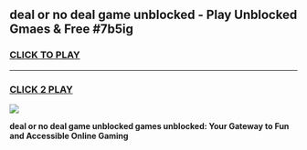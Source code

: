 
## deal or no deal game unblocked - Play Unblocked Gmaes & Free #7b5ig
<h3>
<a href="https://premium.freeplayer.one?title=deal_or_no_deal_game_unblocked&ref=01M">CLICK TO PLAY</a></h3>
<hr>

<h3>
<a href="https://premium.freeplayer.one?title=deal_or_no_deal_game_unblocked&ref=01M">CLICK 2 PLAY</a>
  
</h3>

<a href="https://premium.freeplayer.one?title=deal_or_no_deal_game_unblocked&ref=01M"><img src="https://clearcache.store/games.png"></a>


**deal or no deal game unblocked games unblocked: Your Gateway to Fun and Accessible Online Gaming**
